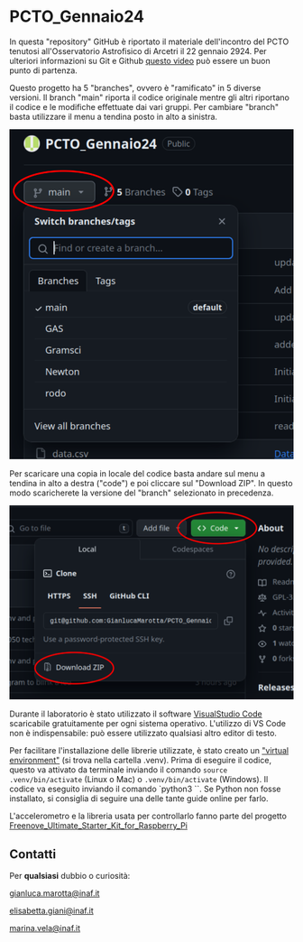 # PCTO_Gennaio24

In questa "repository" GitHub è riportato il materiale dell'incontro del PCTO tenutosi all'Osservatorio Astrofisico di Arcetri il 22 gennaio 2924. Per ulteriori informazioni su Git e Github [questo video](https://www.youtube.com/watch?v=8Dd7KRpKeaE) può essere un buon punto di partenza. 

Questo progetto ha 5 "branches", ovvero è "ramificato" in 5 diverse versioni. Il branch "main" riporta il codice originale mentre gli altri riportano il codice e le modifiche effettuate dai vari gruppi. Per cambiare "branch" basta utilizzare il  menu a tendina posto in alto a sinistra. 

![Selezionare il branch](docs/branch.png)

Per scaricare una copia in locale del codice basta andare sul menu a tendina in alto a destra ("code") e poi cliccare sul "Download ZIP". In questo modo scaricherete la versione del "branch" selezionato in precedenza. 

![Scaricare il branch](docs/download.png)

Durante il laboratorio è stato utilizzato il software [VisualStudio Code](https://code.visualstudio.com/) scaricabile gratuitamente per ogni sistema operativo. L'utilizzo di VS Code non è indispensabile: può essere utilizzato qualsiasi altro editor di testo. 

Per facilitare l'installazione delle librerie utilizzate, è stato creato un ["virtual environment"](https://www.evemilano.com/python-venv/) (si trova nella cartella .venv). Prima di eseguire il codice, questo va attivato da terminale inviando il comando ` source .venv/bin/activate ` (Linux o Mac) o `.venv/bin/activate` (Windows). Il codice va eseguito inviando il comando `python3 <nome del file>``. Se Python non fosse installato, si consiglia di seguire una delle tante guide online per farlo. 

L'accelerometro e la libreria usata per controllarlo fanno parte del progetto [Freenove_Ultimate_Starter_Kit_for_Raspberry_Pi](https://github.com/Freenove/Freenove_Ultimate_Starter_Kit_for_Raspberry_Pi)

## Contatti

Per **qualsiasi** dubbio o curiosità:

gianluca.marotta@inaf.it

elisabetta.giani@inaf.it

marina.vela@inaf.it


